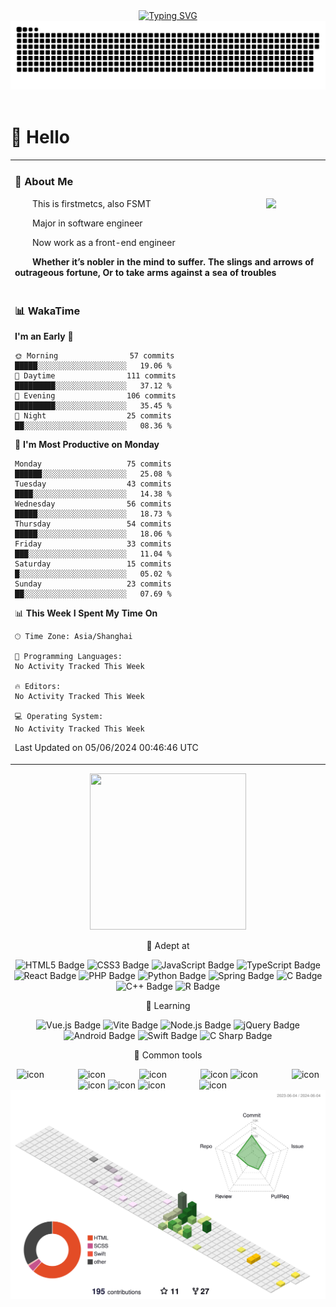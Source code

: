 <div align="center">
  
  <!-- dynamic typing effect 动态打字效果 -->
  <div>
    <a href="https://firstmetcs.net/">
      <img src="https://readme-typing-svg.demolab.com?font=Fira+Code&size=28&pause=1000&color=87BFB8&center=true&vCenter=true&random=false&width=435&lines=To+be%2C+or+not+to+be;that+is+the+question;Welcome+by+FSMT" alt="Typing SVG" />
    </a>
  </div>

  <!-- Snake Code Contribution Map 贪吃蛇代码贡献图 -->
  <picture>
    <img alt="github-snake" src="https://raw.githubusercontent.com/firstmetcs/firstmetcs/output/github-contribution-grid-snake.svg" />
  </picture>
  
  <!-- for beauty 留个空行好看点 -->
  <div>&nbsp;</div>
  
</div>

#  🙋 Hello

<table>
  
<tr><td>

### 🤺 About Me

<img align="right" width="88" src="https://firstmetcs.net/5.06ZF05/img/ava.jpg" />

<p>&emsp;&emsp;This is firstmetcs, also FSMT</p>
<p>&emsp;&emsp;Major in software engineer</p>
<p>&emsp;&emsp;Now work as a front-end engineer</p>
<p><strong>&emsp;&emsp;Whether it’s nobler in the mind to suffer. The slings and arrows of outrageous fortune, Or to take arms against a sea of troubles</strong></p>

</td></tr>

<tr><td>

### 📊 WakaTime

<!--START_SECTION:waka-->
**I'm an Early 🐤** 

```text
🌞 Morning                57 commits          █████░░░░░░░░░░░░░░░░░░░░   19.06 % 
🌆 Daytime                111 commits         █████████░░░░░░░░░░░░░░░░   37.12 % 
🌃 Evening                106 commits         █████████░░░░░░░░░░░░░░░░   35.45 % 
🌙 Night                  25 commits          ██░░░░░░░░░░░░░░░░░░░░░░░   08.36 % 
```
📅 **I'm Most Productive on Monday** 

```text
Monday                   75 commits          ██████░░░░░░░░░░░░░░░░░░░   25.08 % 
Tuesday                  43 commits          ████░░░░░░░░░░░░░░░░░░░░░   14.38 % 
Wednesday                56 commits          █████░░░░░░░░░░░░░░░░░░░░   18.73 % 
Thursday                 54 commits          █████░░░░░░░░░░░░░░░░░░░░   18.06 % 
Friday                   33 commits          ███░░░░░░░░░░░░░░░░░░░░░░   11.04 % 
Saturday                 15 commits          █░░░░░░░░░░░░░░░░░░░░░░░░   05.02 % 
Sunday                   23 commits          ██░░░░░░░░░░░░░░░░░░░░░░░   07.69 % 
```


📊 **This Week I Spent My Time On** 

```text
🕑︎ Time Zone: Asia/Shanghai

💬 Programming Languages: 
No Activity Tracked This Week

🔥 Editors: 
No Activity Tracked This Week

💻 Operating System: 
No Activity Tracked This Week
```


 Last Updated on 05/06/2024 00:46:46 UTC
<!--END_SECTION:waka-->
</table>
<div align="center" >

<!-- just img 图片 -->
<img src="https://cdn.jsdelivr.net/gh/sun0225SUN/sun0225SUN/assets/images/man.png" width="250" height="250" />

<!--  skill badge 技能徽章 -->
💪 Adept at

![HTML5 Badge](https://img.shields.io/badge/HTML5-E34F26?logo=html5&logoColor=fff&style=flat)
![CSS3 Badge](https://img.shields.io/badge/CSS3-1572B6?logo=css3&logoColor=fff&style=flat)
![JavaScript Badge](https://img.shields.io/badge/JavaScript-F7DF1E?logo=javascript&logoColor=000&style=flat)
![TypeScript Badge](https://img.shields.io/badge/TypeScript-3178C6?logo=typescript&logoColor=fff&style=flat)
![React Badge](https://img.shields.io/badge/React-61DAFB?logo=react&logoColor=000&style=flat)
![PHP Badge](https://img.shields.io/badge/PHP-777BB4?logo=php&logoColor=fff&style=flat)
![Python Badge](https://img.shields.io/badge/Python-3776AB?logo=python&logoColor=fff&style=flat)
![Spring Badge](https://img.shields.io/badge/Spring-6DB33F?logo=spring&logoColor=fff&style=flat)
![C Badge](https://img.shields.io/badge/C-A8B9CC?logo=c&logoColor=fff&style=flat)
![C++ Badge](https://img.shields.io/badge/C%2B%2B-00599C?logo=cplusplus&logoColor=fff&style=flat)
![R Badge](https://img.shields.io/badge/R-276DC3?logo=r&logoColor=fff&style=flat)
  
🧠 Learning

![Vue.js Badge](https://img.shields.io/badge/Vue.js-4FC08D?logo=vuedotjs&logoColor=fff&style=flat)
![Vite Badge](https://img.shields.io/badge/Vite-646CFF?logo=vite&logoColor=fff&style=flat)
![Node.js Badge](https://img.shields.io/badge/Node.js-393?logo=nodedotjs&logoColor=fff&style=flat)
![jQuery Badge](https://img.shields.io/badge/jQuery-0769AD?logo=jquery&logoColor=fff&style=flat)
![Android Badge](https://img.shields.io/badge/Android-3DDC84?logo=android&logoColor=fff&style=flat)
![Swift Badge](https://img.shields.io/badge/swift-swift?logo=swift&logoColor=fff&style=flat)
![C Sharp Badge](https://img.shields.io/badge/C%20Sharp-239120?logo=csharp&logoColor=fff&style=flat)

🧰 Common tools

<!-- svg -->
<img src="https://techstack-generator.vercel.app/kubernetes-icon.svg" alt="icon" width="65" style="width: 65px; height: 65px; margin-right: 50px; margin-bottom: 0px;" />
<img src="https://techstack-generator.vercel.app/js-icon.svg" alt="icon" width="65" style="width: 65px; height: 65px; margin-right: 50px; margin-bottom: 0px;" />
<img src="https://techstack-generator.vercel.app/mysql-icon.svg" alt="icon" width="65" style="width: 65px; height: 65px; margin-right: 50px; margin-bottom: 0px;" />
<img src="https://techstack-generator.vercel.app/webpack-icon.svg" alt="icon" width="65" style="width: 65px; height: 65px; margin-right: 0px; margin-bottom: 0px;" />
<img src="https://techstack-generator.vercel.app/docker-icon.svg" alt="icon" width="65" style="width: 65px; height: 65px; margin-right: 50px; margin-bottom: 0px;" /> 
<img src="https://techstack-generator.vercel.app/redux-icon.svg" alt="icon" width="65" style="width: 65px; height: 65px; margin-right: 0px; margin-bottom: 0px;" />
<img src="https://techstack-generator.vercel.app/java-icon.svg" alt="icon" width="65" style="width: 65px; height: 65px; margin-right: 0px; margin-bottom: 0px;" />
<img src="https://techstack-generator.vercel.app/eslint-icon.svg" alt="icon" width="65" style="width: 65px; height: 65px; margin-right: 0px; margin-bottom: 0px;" />
<img src="https://techstack-generator.vercel.app/ts-icon.svg" alt="icon" width="65" style="width: 65px; height: 65px; margin-right: 50px; margin-bottom: 0px;" />
<img src="https://techstack-generator.vercel.app/nginx-icon.svg" alt="icon" width="65" style="width: 65px; height: 65px; margin-right: 50px; margin-bottom: 0px;" /><br>

  <!-- profile-3d-contrib 3D贡献图-->
  <picture>
    <img alt="github-snake" src="https://raw.githubusercontent.com/firstmetcs/firstmetcs/output/profile-3d-contrib/profile-south-season-animate.svg" />
  </picture>
</div>
